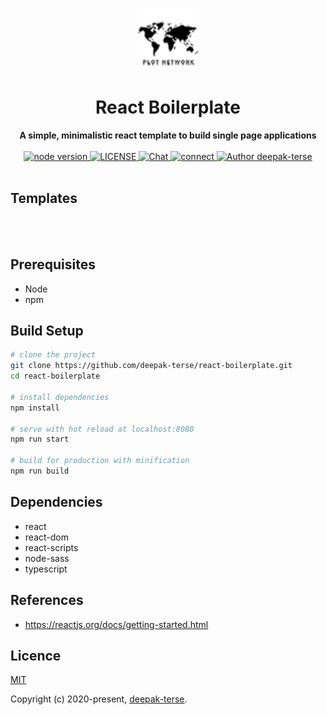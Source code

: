 <p align="center"><img width="100"src="public/favicon_io/android-chrome-512x512.png"></p>

<h1 align="center"><strong>React Boilerplate</strong></h1>

<div align="center">
	<strong>
		A simple, minimalistic react template to build single page applications
	</strong>
</div>

<br>

<div align="center">
	<a href="https://nodejs.org/en/">
		<img src="https://img.shields.io/badge/node-%3E%3D%208.0.0-green.svg" alt="node version">
	</a>
	<a href="https://github.com/deepak-terse/vue-boilerplate">
		<img src="https://img.shields.io/badge/License-MIT-green.svg" alt="LICENSE">
	</a>
	<a href="https://medium.com/@iamdeepakterse">
		<img src="https://img.shields.io/badge/Blog-medium-orange" alt="Chat">
	</a>
	<a href="https://www.linkedin.com/in/deepak-terse/">
		<img src="https://img.shields.io/badge/Connect-linkedin-blue" alt="connect">
	</a>
	<a href="https://github.com/deepak-terse">
		<img src="https://img.shields.io/badge/Author-deepak--terse-blue" alt="Author deepak-terse">
	</a>
</div>

<br>

## Templates


<br>
<br>

## Prerequisites
* Node
* npm


## Build Setup

``` bash
# clone the project
git clone https://github.com/deepak-terse/react-boilerplate.git
cd react-boilerplate

# install dependencies
npm install

# serve with hot reload at localhost:8080
npm run start

# build for production with minification
npm run build
```


## Dependencies

* react
* react-dom
* react-scripts
* node-sass
* typescript


## References
* https://reactjs.org/docs/getting-started.html

## Licence

[MIT](https://opensource.org/licenses/MIT)

Copyright (c) 2020-present, [deepak-terse](https://github.com/deepak-terse).

